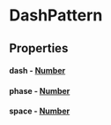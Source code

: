 # DashPattern
## Properties
#### dash - [Number](Number.html)
#### phase - [Number](Number.html)
#### space - [Number](Number.html)
